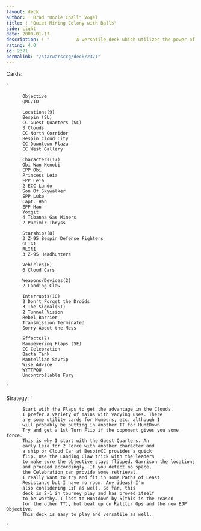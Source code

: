 ```yaml
---
layout: deck
author: ! Brad "Uncle Chall" Vogel
title: ! "Quiet Mining Colony with Balls"
side: Light
date: 2000-01-17
description: ! "	      A versatile deck which utilizes the power of the ECC Objective."
rating: 4.0
id: 2371
permalink: "/starwarsccg/deck/2371"
---
```

Cards: 

'

	      Objective
	      QMC/IO

	      Locations(9)
	      Bespin (SL)
	      CC Guest Quarters (SL)
	      3 Clouds
	      CC North Corridor
	      Bespin Cloud City
	      CC Downtown Plaza
	      CC West Gallery

	      Characters(17)
	      Obi Wan Kenobi
	      EPP Obi
	      Princess Leia
	      EPP Leia
	      2 ECC Lando
	      Son Of Skywalker
	      EPP Luke
	      Capt. Han
	      EPP Han
	      Yoxgit
	      4 Tibanna Gas Miners
	      2 Pucimir Thryss

	      Starships(8)
	      3 Z-95 Bespin Defense Fighters
	      GLIG1
	      RLIR1
	      3 Z-95 Headhunters

	      Vehicles(6)
	      6 Cloud Cars

	      Weapons/Devices(2)
	      2 Landing Claw

	      Interrupts(10)
	      2 Don't Forget the Droids
	      3 The Signal(SI)
	      2 Tunnel Vision
	      Rebel Barrier
	      Transmission Terminated
	      Sorry About the Mess

	      Effects(7)
	      Manuevering Flaps (SE)
	      CC Celebration
	      Bacta Tank
	      Mantellian Savrip
	      Wise Advice
	      WYTTPOU
	      Uncontrollable Fury


'

Strategy: '






	      Start with the Flaps to get the advantage in the Clouds.
	      I prefer a variety of mains with varying uses. There
	      are some utility cards for Numbers, etc. although I
	      will probably be putting in another TT for HuntDown.
	      Try and get a 1st Turn Flip if the opponent gives you some force.
	      This is why I start with the Guest Quarters. An
	      early Leia for 2 Force with another character and
	      a ship or Cloud Car at BespinCC provides a quick
	      flip. Use the Landing Claw trick with the leaders
	      to make sure the objective stays flipped. Garrison the locations
	      and proceed accordingly. If you detect no space,
	      the Celebration can provide some retrieval.
	      I really want to try and fit in some Paths of Least
	      Resistance but I have no room. Any ideas? I'm
	      also considering LiF as well. So far, this
	      deck is 2-1 in tourney play and has proved itself
	      to be worthy. I lost to Huntdown by 5(this is the reason
	      for the other TT), but beat up on Ralltir Ops and the new EJP Objective.
	      This deck is easy to play and versatile as well.
'
